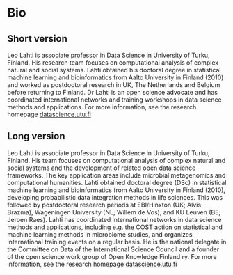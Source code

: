 # Bio

## Short version

Leo Lahti is associate professor in Data Science in University of Turku, Finland. His research team focuses on computational analysis of complex natural and social systems. Lahti obtained his doctoral degree in statistical machine learning and bioinformatics from Aalto University in Finland (2010) and worked as postdoctoral research in UK, The Netherlands and Belgium before returning to Finland. Dr Lahti is an open science advocate and has coordinated international networks and training workshops in data science methods and applications. For more information, see the research homepage [datascience.utu.fi](http://datascience.utu.fi)


## Long version

Leo Lahti is associate professor in Data Science in University of Turku, Finland. His team focuses on computational analysis of complex natural and social systems and the development of related open data science frameworks. The key application areas include microbial metagenomics and computational humanities. Lahti obtained doctoral degree (DSc) in statistical machine learning and bioinformatics from Aalto University in Finland (2010), developing probabilistic data integration methods in life sciences. This was followed by postdoctoral research periods at EBI/Hinxton (UK; Alvis Brazma), Wageningen University (NL; Willem de Vos), and KU Leuven (BE; Jeroen Raes). Lahti has coordinated international networks in data science methods and applications, including e.g. the COST action on statistical and machine learning methods in microbiome studies, and organizes international training events on a regular basis. He is the national delegate in the Committee on Data of the International Science Council and a founder of the open science work group of Open Knowledge Finland ry. For more information, see the research homepage [datascience.utu.fi](http://datascience.utu.fi)


